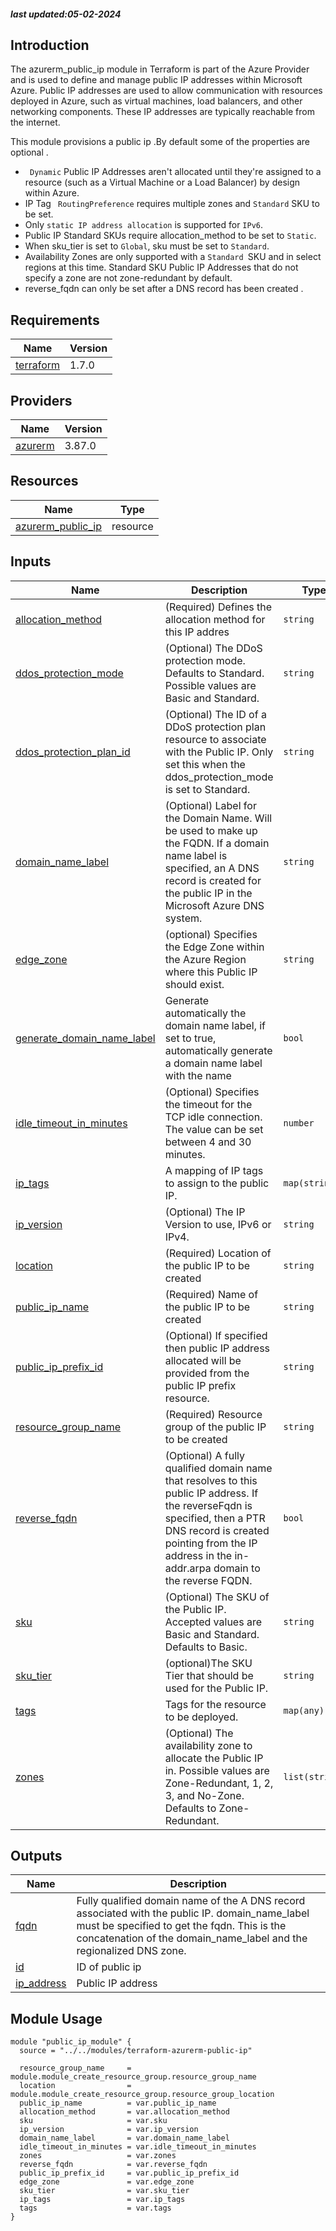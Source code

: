 <!-- BEGIN_TF_DOCS -->

##### last updated:05-02-2024

## Introduction
The azurerm_public_ip module in Terraform is part of the Azure Provider and is used to define and manage public IP addresses within Microsoft Azure. Public IP addresses are used to allow communication with resources deployed in Azure, such as virtual machines, load balancers, and other networking components. These IP addresses are typically reachable from the internet.

 This module provisions a public ip .By default some of the properties are optional .

 * ``` Dynamic``` Public IP Addresses aren't allocated until they're assigned to a resource (such as a Virtual Machine or a Load Balancer) by design within Azure.
 * IP Tag ``` RoutingPreference``` requires multiple zones and ```Standard``` SKU to be set.
 * Only ```static IP address allocation``` is supported for ```IPv6```.
 * Public IP Standard SKUs require allocation_method to be set to ```Static```.
 * When sku_tier is set to ```Global```, sku must be set to ```Standard```.
 * Availability Zones are only supported with a ```Standard ```SKU and in select regions at this time. Standard SKU Public IP Addresses that do not specify a zone are not zone-redundant by default.
 *  reverse_fqdn can only be set after a DNS record has been created .


## Requirements

| Name | Version |
|------|---------|
| <a name="provider_terraform"></a> [terraform](#provider\_terraform) | 1.7.0 |

## Providers

| Name | Version |
|------|---------|
| <a name="provider_azurerm"></a> [azurerm](#provider\_azurerm) | 3.87.0 |



## Resources

| Name | Type |
|------|------|
| [azurerm_public_ip](https://registry.terraform.io/providers/hashicorp/azurerm/latest/docs/resources/public_ip) | resource |

## Inputs

| Name | Description | Type | Default | Required |
|------|-------------|------|---------|:--------:|
| <a name="input_allocation_method"></a> [allocation\_method](#input\_allocation\_method) | (Required) Defines the allocation method for this IP addres | `string` | n/a | yes |
| <a name="input_ddos_protection_mode"></a> [ddos\_protection\_mode](#input\_ddos\_protection\_mode) | (Optional) The DDoS protection mode. Defaults to Standard. Possible values are Basic and Standard. | `string` | `"Standard"` | no |
| <a name="input_ddos_protection_plan_id"></a> [ddos\_protection\_plan\_id](#input\_ddos\_protection\_plan\_id) | (Optional) The ID of a DDoS protection plan resource to associate with the Public IP. Only set this when the ddos\_protection\_mode is set to Standard. | `string` | `null` | no |
| <a name="input_domain_name_label"></a> [domain\_name\_label](#input\_domain\_name\_label) | (Optional) Label for the Domain Name. Will be used to make up the FQDN. If a domain name label is specified, an A DNS record is created for the public IP in the Microsoft Azure DNS system. | `string` | `null` | no |
| <a name="input_edge_zone"></a> [edge\_zone](#input\_edge\_zone) | (optional) Specifies the Edge Zone within the Azure Region where this Public IP should exist. | `string` | `"null"` | no |
| <a name="input_generate_domain_name_label"></a> [generate\_domain\_name\_label](#input\_generate\_domain\_name\_label) | Generate automatically the domain name label, if set to true, automatically generate a domain name label with the name | `bool` | `false` | no |
| <a name="input_idle_timeout_in_minutes"></a> [idle\_timeout\_in\_minutes](#input\_idle\_timeout\_in\_minutes) | (Optional) Specifies the timeout for the TCP idle connection. The value can be set between 4 and 30 minutes. | `number` | `null` | no |
| <a name="input_ip_tags"></a> [ip\_tags](#input\_ip\_tags) | A mapping of IP tags to assign to the public IP. | `map(string)` | n/a | yes |
| <a name="input_ip_version"></a> [ip\_version](#input\_ip\_version) | (Optional) The IP Version to use, IPv6 or IPv4. | `string` | `"IPv4"` | no |
| <a name="input_location"></a> [location](#input\_location) | (Required) Location of the public IP to be created | `string` | n/a | yes |
| <a name="input_public_ip_name"></a> [public\_ip\_name](#input\_public\_ip\_name) | (Required) Name of the public IP to be created | `string` | n/a | yes |
| <a name="input_public_ip_prefix_id"></a> [public\_ip\_prefix\_id](#input\_public\_ip\_prefix\_id) | (Optional) If specified then public IP address allocated will be provided from the public IP prefix resource. | `string` | `""` | no |
| <a name="input_resource_group_name"></a> [resource\_group\_name](#input\_resource\_group\_name) | (Required) Resource group of the public IP to be created | `string` | n/a | yes |
| <a name="input_reverse_fqdn"></a> [reverse\_fqdn](#input\_reverse\_fqdn) | (Optional) A fully qualified domain name that resolves to this public IP address. If the reverseFqdn is specified, then a PTR DNS record is created pointing from the IP address in the in-addr.arpa domain to the reverse FQDN. | `bool` | `null` | no |
| <a name="input_sku"></a> [sku](#input\_sku) | (Optional) The SKU of the Public IP. Accepted values are Basic and Standard. Defaults to Basic. | `string` | `"Basic"` | no |
| <a name="input_sku_tier"></a> [sku\_tier](#input\_sku\_tier) | (optional)The SKU Tier that should be used for the Public IP. | `string` | n/a | yes |
| <a name="input_tags"></a> [tags](#input\_tags) | Tags for the resource to be deployed. | `map(any)` | n/a | yes |
| <a name="input_zones"></a> [zones](#input\_zones) | (Optional) The availability zone to allocate the Public IP in. Possible values are Zone-Redundant, 1, 2, 3, and No-Zone. Defaults to Zone-Redundant. | `list(string)` | <pre>[<br>  "Zone-Redundant"<br>]</pre> | no |

## Outputs

| Name | Description |
|------|-------------|
| <a name="output_fqdn"></a> [fqdn](#output\_fqdn) | Fully qualified domain name of the A DNS record associated with the public IP. domain\_name\_label must be specified to get the fqdn. This is the concatenation of the domain\_name\_label and the regionalized DNS zone. |
| <a name="output_id"></a> [id](#output\_id) | ID of public ip |
| <a name="output_ip_address"></a> [ip\_address](#output\_ip\_address) | Public IP address |
## Module Usage
```
module "public_ip_module" {
  source = "../../modules/terraform-azurerm-public-ip"

  resource_group_name     = module.module_create_resource_group.resource_group_name
  location                = module.module_create_resource_group.resource_group_location
  public_ip_name          = var.public_ip_name
  allocation_method       = var.allocation_method
  sku                     = var.sku
  ip_version              = var.ip_version
  domain_name_label       = var.domain_name_label
  idle_timeout_in_minutes = var.idle_timeout_in_minutes
  zones                   = var.zones
  reverse_fqdn            = var.reverse_fqdn
  public_ip_prefix_id     = var.public_ip_prefix_id
  edge_zone               = var.edge_zone
  sku_tier                = var.sku_tier
  ip_tags                 = var.ip_tags
  tags                    = var.tags
}

```
<!-- END_TF_DOCS -->
